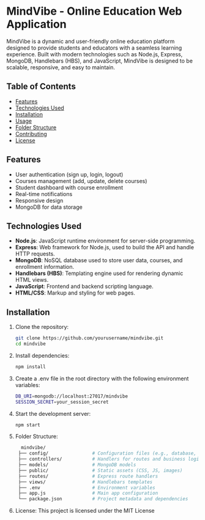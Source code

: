 # MindVibe - Online Education Web Application
MindVibe is a dynamic and user-friendly online education platform designed to provide students and educators with a seamless learning experience. Built with modern technologies such as Node.js, Express, MongoDB, Handlebars (HBS), and JavaScript, MindVibe is designed to be scalable, responsive, and easy to maintain.

## Table of Contents

- [Features](#features)
- [Technologies Used](#technologies-used)
- [Installation](#installation)
- [Usage](#usage)
- [Folder Structure](#folder-structure)
- [Contributing](#contributing)
- [License](#license)

## Features

- User authentication (sign up, login, logout)
- Courses management (add, update, delete courses)
- Student dashboard with course enrollment
- Real-time notifications
- Responsive design
- MongoDB for data storage

## Technologies Used

- **Node.js**: JavaScript runtime environment for server-side programming.
- **Express**: Web framework for Node.js, used to build the API and handle HTTP requests.
- **MongoDB**: NoSQL database used to store user data, courses, and enrollment information.
- **Handlebars (HBS)**: Templating engine used for rendering dynamic HTML views.
- **JavaScript**: Frontend and backend scripting language.
- **HTML/CSS**: Markup and styling for web pages.

## Installation

1. Clone the repository:

   ```bash
   git clone https://github.com/yourusername/mindvibe.git
   cd mindvibe
2. Install dependencies:
   ```bash
   npm install

3. Create a .env file in the root directory with the following environment variables:
   ```bash
   DB_URI=mongodb://localhost:27017/mindvibe
   SESSION_SECRET=your_session_secret

4. Start the development server:
   ```bash
   npm start
   
5. Folder Structure:
   ```bash
     mindvibe/ 
    ├── config/                # Configuration files (e.g., database, session)
    ├── controllers/           # Handlers for routes and business logic
    ├── models/                # MongoDB models
    ├── public/                # Static assets (CSS, JS, images)
    ├── routes/                # Express route handlers
    ├── views/                 # Handlebars templates
    ├── .env                   # Environment variables
    ├── app.js                 # Main app configuration
    └── package.json           # Project metadata and dependencies
   
6. License: This project is licensed under the MIT License
